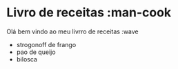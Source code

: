# Livro de receitas :man-cook

Olá bem vindo ao meu livrro de receitas :wave
* strogonoff de frango
* pao de queijo
* bilosca
